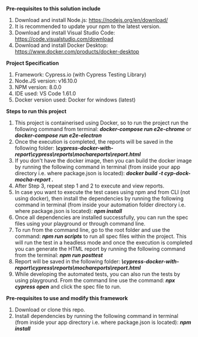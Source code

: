 <B>Pre-requisites to this solution include</B>

1. Download and install Node.js: https://nodejs.org/en/download/
2. It is recommended to update your npm to the latest version.
3. Download and install Visual Studio Code: https://code.visualstudio.com/download
4. Download and install Docker Desktop: https://www.docker.com/products/docker-desktop

<B>Project Specification</B>

1. Framework: Cypress.io (with Cypress Testing Library)
2. Node.JS version: v16.10.0
3. NPM version: 8.0.0
4. IDE used: VS Code 1.61.0
5. Docker version used: Docker for windows (latest)

<B>Steps to run this project</B>

1. This project is containerised using Docker, so to run the project run the following command from terminal: <I><B>docker-compose run e2e-chrome</I></B> or <I><B>docker-compose run e2e-electron</I></B>
2. Once the execution is completed, the reports will be saved in the following folder: <I><B>\cypress-docker-with-report\cypress\reports\mochareports\report.html</I></B>
3. If you don't have the docker image, then you can build the docker image by running the following command in terminal (from inside your app directory i.e. where package.json is located): <I><B>docker build -t cyp-dock-mocha-report .</I></B>
4. After Step 3, repeat step 1 and 2 to execute and view reports.
5. In case you want to execute the test cases using npm and from CLI (not using docker), then install the dependencies by running the following command in terminal (from inside your automation folder directory i.e. where package.json is located): <I><B>npm install</I></B>
6. Once all dependencies are installed successfully, you can run the spec files using your playground or through command line.
7. To run from the command line, go to the root folder and use the command: <I><B>npm run scripts</I></B> to run all spec files within the project. This will run the test in a headless mode and once the execution is completed you can generate the HTML report by running the following command from the terminal: <I><B>npm run posttest</I></B>
8. Report will be saved in the following folder: <I><B>\cypress-docker-with-report\cypress\reports\mochareports\report.html</I></B>
8. While developing the automated tests, you can also run the tests by using playground. From the command line use the command: <I><B>npx cypress open</I></B> and click the spec file to run.

<B>Pre-requisites to use and modify this framework</B>

1. Download or clone this repo.
2. Install dependencies by running the following command in terminal (from inside your app directory i.e. where package.json is located): <I><B>npm install</I></B>